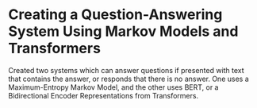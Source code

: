 # Creating a Question-Answering System Using Markov Models and Transformers

Created two systems which can answer questions if presented with text that contains the answer, or responds that there is no answer. 
One uses a Maximum-Entropy Markov Model, and the other uses BERT, or a Bidirectional Encoder Representations from Transformers.

